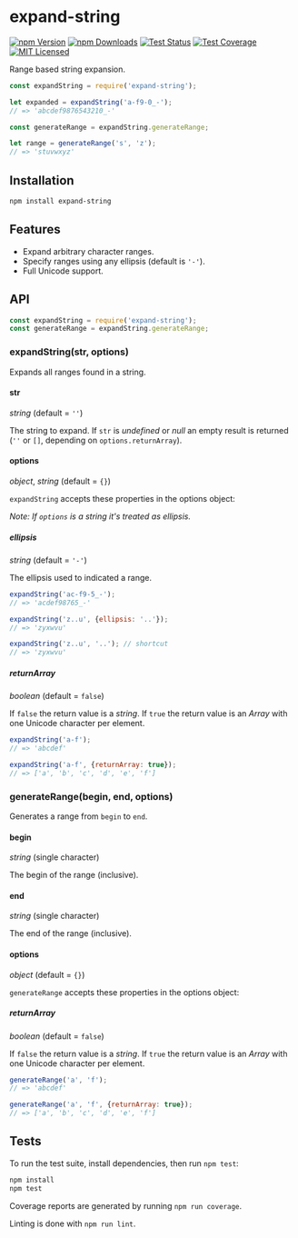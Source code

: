 # expand-string

[![npm Version][npm-image]][npm-url]
[![npm Downloads][downloads-image]][downloads-url]
[![Test Status][travis-image]][travis-url]
[![Test Coverage][coveralls-image]][coveralls-url]
[![MIT Licensed][license-image]][license-url]

Range based string expansion.

```js
const expandString = require('expand-string');

let expanded = expandString('a-f9-0_-');
// => 'abcdef9876543210_-'

const generateRange = expandString.generateRange;

let range = generateRange('s', 'z');
// => 'stuvwxyz'
```

## Installation

```bash
npm install expand-string
```

## Features

- Expand arbitrary character ranges.
- Specify ranges using any ellipsis (default is `'-'`).
- Full Unicode support.

## API

```js
const expandString = require('expand-string');
const generateRange = expandString.generateRange;
```

### expandString(str, options)

Expands all ranges found in a string.

#### str

*string* (default = `''`)

The string to expand. If `str` is *undefined* or *null* an empty result is
returned (`''` or `[]`, depending on `options.returnArray`).

#### options

*object*, *string* (default = `{}`)

`expandString` accepts these properties in the options object:

*Note: If `options` is a string it's treated as ellipsis.*

##### ellipsis

*string* (default = `'-'`)

The ellipsis used to indicated a range.

```js
expandString('ac-f9-5_-');
// => 'acdef98765_-'

expandString('z..u', {ellipsis: '..'});
// => 'zyxwvu'

expandString('z..u', '..'); // shortcut
// => 'zyxwvu'
```

##### returnArray

*boolean* (default = `false`)

If `false` the return value is a *string*. If `true` the return value is an
*Array* with one Unicode character per element.

```js
expandString('a-f');
// => 'abcdef'

expandString('a-f', {returnArray: true});
// => ['a', 'b', 'c', 'd', 'e', 'f']
```

### generateRange(begin, end, options)

Generates a range from `begin` to `end`.

#### begin

*string* (single character)

The begin of the range (inclusive).

#### end

*string* (single character)

The end of the range (inclusive).

#### options

*object* (default = `{}`)

`generateRange` accepts these properties in the options object:

##### returnArray

*boolean* (default = `false`)

If `false` the return value is a *string*. If `true` the return value is an
*Array* with one Unicode character per element.

```js
generateRange('a', 'f');
// => 'abcdef'

generateRange('a', 'f', {returnArray: true});
// => ['a', 'b', 'c', 'd', 'e', 'f']
```

## Tests

To run the test suite, install dependencies, then run `npm test`:

```bash
npm install
npm test
```

Coverage reports are generated by running `npm run coverage`.

Linting is done with `npm run lint`.


[npm-image]: https://img.shields.io/npm/v/expand-string.svg
[npm-url]: https://npmjs.org/package/expand-string
[downloads-image]: https://img.shields.io/npm/dm/expand-string.svg
[downloads-url]: https://npmjs.org/package/expand-string
[travis-image]: https://img.shields.io/travis/maxtruxa/expand-string/master.svg
[travis-url]: https://travis-ci.org/maxtruxa/expand-string
[coveralls-image]: https://img.shields.io/coveralls/maxtruxa/expand-string/master.svg
[coveralls-url]: https://coveralls.io/r/maxtruxa/expand-string?branch=master
[license-image]: https://img.shields.io/badge/license-MIT-blue.svg
[license-url]: https://raw.githubusercontent.com/maxtruxa/expand-string/master/LICENSE

